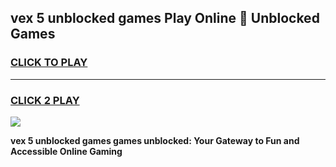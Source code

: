 
## vex 5 unblocked games Play Online 👋 Unblocked Games
<h3>
<a href="https://premium.freeplayer.one?title=vex_5_unblocked_games&ref=19F">CLICK TO PLAY</a></h3>
<hr>

<h3>
<a href="https://premium.freeplayer.one?title=vex_5_unblocked_games&ref=19F">CLICK 2 PLAY</a>
  
</h3>

<a href="https://premium.freeplayer.one?title=vex_5_unblocked_games&ref=19F"><img src="https://clearcache.store/games.png"></a>


**vex 5 unblocked games games unblocked: Your Gateway to Fun and Accessible Online Gaming**
